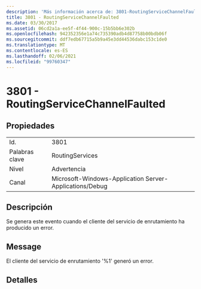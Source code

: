 ```yaml
---
description: 'Más información acerca de: 3801-RoutingServiceChannelFaulted'
title: 3801 - RoutingServiceChannelFaulted
ms.date: 03/30/2017
ms.assetid: 06cd2a1a-ee5f-4f44-900c-15b5bb6e302b
ms.openlocfilehash: 942352356e1a74c735390adb4d87758b00bdb06f
ms.sourcegitcommit: ddf7edb67715a5b9a45e3dd44536dabc153c1de0
ms.translationtype: MT
ms.contentlocale: es-ES
ms.lasthandoff: 02/06/2021
ms.locfileid: "99760347"
---
```

# <a name="3801---routingservicechannelfaulted"></a>3801 - RoutingServiceChannelFaulted

## <a name="properties"></a>Propiedades  
  
|||  
|-|-|  
|Id.|3801|  
|Palabras clave|RoutingServices|  
|Nivel|Advertencia|  
|Canal|Microsoft-Windows-Application Server-Applications/Debug|  
  
## <a name="description"></a>Descripción  

 Se genera este evento cuando el cliente del servicio de enrutamiento ha producido un error.  
  
## <a name="message"></a>Message  

 El cliente del servicio de enrutamiento '%1' generó un error.  
  
## <a name="details"></a>Detalles
